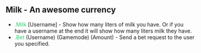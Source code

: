 ## Milk - An awesome currency

- <span style="color:#2ecc71">.Milk </span>[Username] - Show how many liters of milk you have. Or if you have a username at the end it will show how many liters milk they have.
- <span style="color:#2ecc71">.Bet </span>(Username) (Gamemode) (Amount) - Send a bet request to the user you specified.
